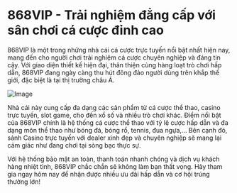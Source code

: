 # 868VIP - Trải nghiệm đẳng cấp với sân chơi cá cược đỉnh cao

868VIP là một trong những nhà cái cá cược trực tuyến nổi bật nhất hiện nay, mang đến cho người chơi trải nghiệm cá cược chuyên nghiệp và đáng tin cậy. Với giao diện thiết kế hiện đại, thân thiện cùng hàng loạt trò chơi hấp dẫn, 868VIP đang ngày càng thu hút đông đảo người dùng trên khắp thế giới, đặc biệt là tại thị trường châu Á.

![Image](https://github.com/user-attachments/assets/bd51ea9f-0666-407b-a7a7-98ead6de688c)

Nhà cái này cung cấp đa dạng các sản phẩm từ cá cược thể thao, casino trực tuyến, slot game, cho đến xổ số và nhiều trò chơi khác. Điểm nổi bật của 868VIP chính là hệ thống cá cược thể thao với tỷ lệ cược hấp dẫn và đa dạng môn thể thao như bóng đá, bóng rổ, tennis, đua ngựa,... Bên cạnh đó, sảnh Casino trực tuyến với dealer xinh đẹp và chuyên nghiệp sẽ mang lại cảm giác như đang chơi tại sòng bạc thực sự. 

Với hệ thống bảo mật an toàn, thanh toán nhanh chóng và dịch vụ khách hàng nhiệt tình, 868VIP chắc chắn sẽ không làm bạn thất vọng. Hãy tham gia ngay hôm nay để nhận được nhiều ưu đãi hấp dẫn và cơ hội trúng thưởng lớn!
